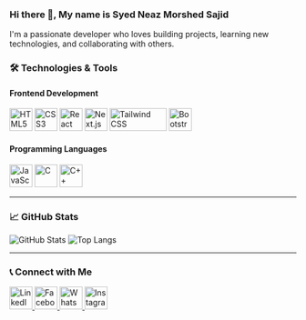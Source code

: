 ### Hi there 👋, My name is Syed Neaz Morshed Sajid

I'm a passionate developer who loves building projects, learning new technologies, and collaborating with others.


### 🛠️ Technologies & Tools


#### **Frontend Development**


<p>
  <img src="https://cdn.jsdelivr.net/gh/devicons/devicon/icons/html5/html5-original.svg" alt="HTML5" width="40" height="40"/>
  <img src="https://cdn.jsdelivr.net/gh/devicons/devicon/icons/css3/css3-original.svg" alt="CSS3" width="40" height="40"/>
  <img src="https://cdn.jsdelivr.net/gh/devicons/devicon/icons/react/react-original.svg" alt="React" width="40" height="40"/>
  <img src="https://cdn.jsdelivr.net/gh/devicons/devicon/icons/nextjs/nextjs-original.svg" alt="Next.js" width="40" height="40"/>  
   <img src="https://img.shields.io/badge/Tailwind%20CSS-38B2AC?style=flat&logo=tailwindcss&logoColor=white" alt="Tailwind CSS" width="100" height="40"/> 
  <img src="https://upload.wikimedia.org/wikipedia/commons/a/a2/Bootstrap_logo.svg" alt="Bootstrap" width="40" height="40"/>
</p>
</p>


#### **Programming Languages**

<p>
  <img src="https://cdn.jsdelivr.net/gh/devicons/devicon/icons/javascript/javascript-original.svg" alt="JavaScript" width="40" height="40"/>
  <img src="https://cdn.jsdelivr.net/gh/devicons/devicon/icons/c/c-original.svg" alt="C" width="40" height="40"/>
  <img src="https://cdn.jsdelivr.net/gh/devicons/devicon/icons/cplusplus/cplusplus-original.svg" alt="C++" width="40" height="40"/>
</p>


  




---

### 📈 GitHub Stats


![GitHub Stats](https://github-readme-stats.vercel.app/api?username=morshedsajid26&show_icons=true&theme=radical)
![Top Langs](https://github-readme-stats.vercel.app/api/top-langs/?username=morshedsajid26&layout=compact&theme=radical)


---

### 📞 Connect with Me


<p>
  <a href="https://www.linkedin.com/in/YourLinkedIn" target="_blank">
    <img src="https://cdn.jsdelivr.net/gh/devicons/devicon/icons/linkedin/linkedin-original.svg" alt="LinkedIn" width="40" height="40"/>
  </a>
  <a href="https://www.facebook.com/YourFacebook" target="_blank">
    <img src="https://cdn.jsdelivr.net/gh/devicons/devicon/icons/facebook/facebook-original.svg" alt="Facebook" width="40" height="40"/>
  </a>
  <a href="https://wa.me/YourWhatsAppNumber" target="_blank">
    <img src="https://upload.wikimedia.org/wikipedia/commons/6/6b/WhatsApp.svg" alt="WhatsApp" width="40" height="40"/>
  </a>
  <a href="https://www.instagram.com/YourInstagram" target="_blank">
    <img src="https://upload.wikimedia.org/wikipedia/commons/a/a5/Instagram_icon.png" alt="Instagram" width="40" height="40"/>
  </a>
</p>
